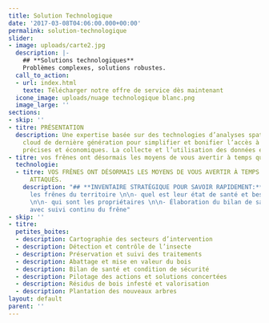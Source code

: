 ```yaml
---
title: Solution Technologique
date: '2017-03-08T04:06:00.000+00:00'
permalink: solution-technologique
slider:
- image: uploads/carte2.jpg
  description: |-
    ## **Solutions technologiques**
    Problèmes complexes, solutions robustes.
  call_to_action:
  - url: index.html
    texte: Télécharger notre offre de service dès maintenant
  icone_image: uploads/nuage technologique blanc.png
  image_large: ''
sections:
- skip: ''
- titre: PRÉSENTATION
  description: Une expertise basée sur des technologies d’analyses spatiales et le
    cloud de dernière génération pour simplifier et bonifier l’accès à des décisions
    précises et économiques. La collecte et l’utilisation des données en temps réel.
- titre: vos frênes ont désormais les moyens de vous avertir à temps qu’ils sont attaqués.
  technologie:
  - titre: VOS FRÊNES ONT DÉSORMAIS LES MOYENS DE VOUS AVERTIR À TEMPS QU’ILS SONT
      ATTAQUÉS.
    description: "## **INVENTAIRE STRATÉGIQUE POUR SAVOIR RAPIDEMENT:**\n\n- où sont
      les frênes du territoire \n\n- quel est leur état de santé et besoins d’entretien
      \n\n- qui sont les propriétaires \n\n- Élaboration du bilan de santé précis
      avec suivi continu du frêne"
- skip: ''
- titre: 
  petites_boites:
  - description: Cartographie des secteurs d’intervention
  - description: Détection et contrôle de l’insecte
  - description: Préservation et suivi des traitements
  - description: Abattage et mise en valeur du bois
  - description: Bilan de santé et condition de sécurité
  - description: Pilotage des actions et solutions concertées
  - description: Résidus de bois infesté et valorisation
  - description: Plantation des nouveaux arbres
layout: default
parent: ''
---
```

